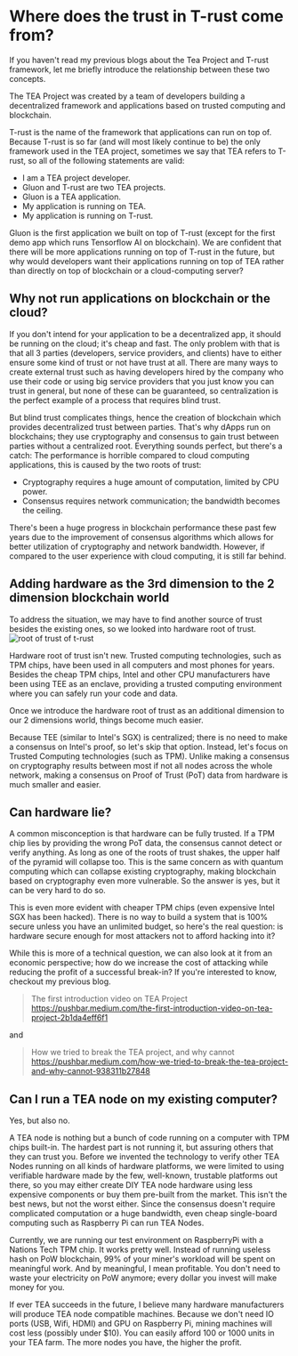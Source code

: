 # Where does the trust in T-rust come from?

If you haven't read my previous blogs about the Tea Project and T-rust framework, let me briefly introduce the relationship between these two concepts.

The TEA Project was created by a team of developers building a decentralized framework and applications based on trusted computing and blockchain. 

T-rust is the name of the framework that applications can run on top of. Because T-rust is so far (and will most likely continue to be) the only framework used in the TEA project, sometimes we say that TEA refers to T-rust, so all of the following statements are valid:

- I am a TEA project developer.
- Gluon and T-rust are two TEA projects.
- Gluon is a TEA application.
- My application is running on TEA. 
- My application is running on T-rust.

Gluon is the first application we built on top of T-rust (except for the first demo app which runs Tensorflow AI on blockchain). We are confident that there will be more applications running on top of T-rust in the future, but why would developers want their applications running on top of TEA rather than directly on top of blockchain or a cloud-computing server?

## Why not run applications on blockchain or the cloud?

If you don't intend for your application to be a decentralized app, it should be running on the cloud; it's cheap and fast. The only problem with that is that all 3 parties (developers, service providers, and clients) have to either ensure some kind of trust or not have trust at all. There are many ways to create external trust such as having developers hired by the company who use their code or using big service providers that you just know you can trust in general, but none of these can be guaranteed, so centralization is the perfect example of a process that requires blind trust.

But blind trust complicates things, hence the creation of blockchain which provides decentralized trust between parties. That's why dApps run on blockchains; they use cryptography and consensus to gain trust between parties without a centralized root. Everything sounds perfect, but there's a catch: The performance is horrible compared to cloud computing applications, this is caused by the two roots of trust: 

- Cryptography requires a huge amount of computation, limited by CPU power.
- Consensus requires network communication; the bandwidth becomes the ceiling.

There's been a huge progress in blockchain performance these past few years due to the improvement of consensus algorithms which allows for better utilization of cryptography and network bandwidth. However, if compared to the user experience with cloud computing, it is still far behind.

## Adding hardware as the 3rd dimension to the 2 dimension blockchain world

To address the situation, we may have to find another source of trust besides the existing ones, so we looked into hardware root of trust. 
![root of trust of t-rust](https://cdn-images-1.medium.com/max/1120/1*5cLoCE4mLRw7hhDjcuaAxA.png)

Hardware root of trust isn't new. Trusted computing technologies, such as TPM chips, have been used in all computers and most phones for years. Besides the cheap TPM chips, Intel and other CPU manufacturers have been using TEE as an enclave, providing a trusted computing environment where you can safely run your code and data. 

Once we introduce the hardware root of trust as an additional dimension to our 2 dimensions world, things become much easier.

Because TEE (similar to Intel's SGX) is centralized; there is no need to make a consensus on Intel's proof, so let's skip that option. Instead, let's focus on Trusted Computing technologies (such as TPM). Unlike making a consensus on cryptography results between most if not all nodes across the whole network, making a consensus on Proof of Trust (PoT) data from hardware is much smaller and easier. 

## Can hardware lie?

A common misconception is that hardware can be fully trusted. If a TPM chip lies by providing the wrong PoT data, the consensus cannot detect or verify anything. As long as one of the roots of trust shakes, the upper half of the pyramid will collapse too. This is the same concern as with quantum computing which can collapse existing cryptography, making blockchain based on cryptography even more vulnerable. So the answer is yes, but it can be very hard to do so.

This is even more evident with cheaper TPM chips (even expensive Intel SGX has been hacked). There is no way to build a system that is 100% secure unless you have an unlimited budget, so here's the real question: is hardware secure enough for most attackers not to afford hacking into it?

While this is more of a technical question, we can also look at it from an economic perspective; how do we increase the cost of attacking while reducing the profit of a successful break-in? If you're interested to know, checkout my previous blog.

> The first introduction video on TEA Project
https://pushbar.medium.com/the-first-introduction-video-on-tea-project-2b1da4eff6f1

and

> How we tried to break the TEA project, and why cannot https://pushbar.medium.com/how-we-tried-to-break-the-tea-project-and-why-cannot-938311b27848

## Can I run a TEA node on my existing computer?

Yes, but also no.

A TEA node is nothing but a bunch of code running on a computer with TPM chips built-in. The hardest part is not running it, but assuring others that they can trust you. Before we invented the technology to verify other TEA Nodes running on all kinds of hardware platforms, we were limited to using verifiable hardware made by the few, well-known, trustable platforms out there, so you may either create DIY TEA node hardware using less expensive components or buy them pre-built from the market. This isn't the best news, but not the worst either. Since the consensus doesn't require complicated computation or a huge bandwidth, even cheap single-board computing such as Raspberry Pi can run TEA Nodes. 

Currently, we are running our test environment on RaspberryPi with a Nations Tech TPM chip. It works pretty well. Instead of running useless hash on PoW blockchain, 99% of your miner's workload will be spent on meaningful work. And by meaningful, I mean profitable. You don't need to waste your electricity on PoW anymore; every dollar you invest will make money for you.

If ever TEA succeeds in the future, I believe many hardware manufacturers will produce TEA node compatible machines. Because we don't need IO ports (USB, Wifi, HDMI) and GPU on Raspberry Pi, mining machines will cost less (possibly under $10). You can easily afford 100 or 1000 units in your TEA farm. The more nodes you have, the higher the profit.


